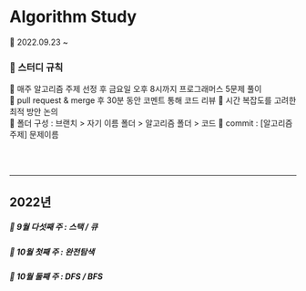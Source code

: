 # Algorithm Study
🌱 2022.09.23 ~
<br>

### 📝 스터디 규칙  

📍  매주 알고리즘 주제 선정 후 금요일 오후 8시까지 프로그래머스 5문제 풀이  
📍  pull request & merge 후 30분 동안 코멘트 통해 코드 리뷰
📍  시간 복잡도를 고려한 최적 방안 논의  
📍  폴더 구성 : 브랜치 > 자기 이름 폴더 > 알고리즘 폴더 > 코드 
📍  commit : [알고리즘 주제] 문제이름  

<br><br>

---
## 2022년 
#####  📀 9월 다섯째 주 : 스택 / 큐
#####  📀 10월 첫째 주 : 완전탐색
#####  📀 10월 둘째 주 : DFS / BFS 
